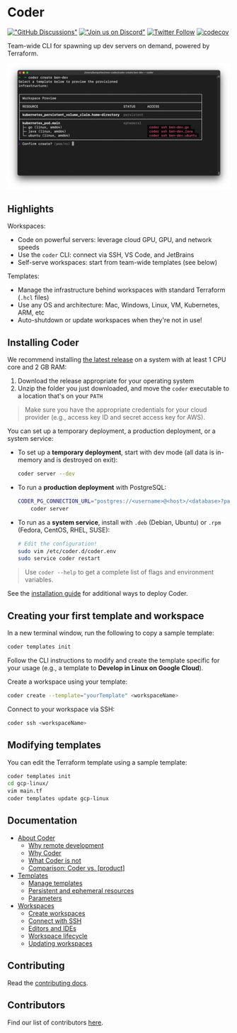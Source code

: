 # Coder

[!["GitHub
Discussions"](https://img.shields.io/badge/%20GitHub-%20Discussions-gray.svg?longCache=true&logo=github&colorB=purple)](https://github.com/coder/coder/discussions)
[!["Join us on
Discord"](https://img.shields.io/badge/join-us%20on%20Discord-gray.svg?longCache=true&logo=discord&colorB=purple)](https://discord.gg/coder)
[![Twitter
Follow](https://img.shields.io/twitter/follow/CoderHQ?label=%40CoderHQ&style=social)](https://twitter.com/coderhq)
[![codecov](https://codecov.io/gh/coder/coder/branch/main/graph/badge.svg?token=TNLW3OAP6G)](https://codecov.io/gh/coder/coder)

Team-wide CLI for spawning up dev servers on demand, powered by Terraform.

![Kubernetes workspace in Coder v2](./docs/screenshot.png)

## Highlights

Workspaces:
- Code on powerful servers: leverage cloud GPU, GPU, and network speeds
- Use the `coder` CLI: connect via SSH, VS Code, and JetBrains
- Self-serve workspaces: start from team-wide templates (see below)

Templates:
- Manage the infrastructure behind workspaces with standard Terraform (`.hcl` files)
- Use any OS and architecture: Mac, Windows, Linux, VM, Kubernetes, ARM, etc
- Auto-shutdown or update workspaces when they're not in use!


## Installing Coder

We recommend installing [the latest
release](https://github.com/coder/coder/releases) on a system with at least 1
CPU core and 2 GB RAM:

1. Download the release appropriate for your operating system
1. Unzip the folder you just downloaded, and move the `coder` executable to a
   location that's on your `PATH`

> Make sure you have the appropriate credentials for your cloud provider (e.g.,
> access key ID and secret access key for AWS).

You can set up a temporary deployment, a production deployment, or a system service:

- To set up a **temporary deployment**, start with dev mode (all data is in-memory and is
  destroyed on exit):

  ```bash
  coder server --dev
  ```

- To run a **production deployment** with PostgreSQL:

  ```bash
  CODER_PG_CONNECTION_URL="postgres://<username>@<host>/<database>?password=<password>" \
      coder server
  ```

- To run as a **system service**, install with `.deb` (Debian, Ubuntu) or `.rpm`
  (Fedora, CentOS, RHEL, SUSE):

  ```bash
  # Edit the configuration!
  sudo vim /etc/coder.d/coder.env
  sudo service coder restart
  ```

> Use `coder --help` to get a complete list of flags and environment
> variables.

See the [installation guide](./docs/install.md) for additional ways to deploy Coder.

## Creating your first template and workspace

In a new terminal window, run the following to copy a sample template:

```bash
coder templates init
```

Follow the CLI instructions to modify and create the template specific for your
usage (e.g., a template to **Develop in Linux on Google Cloud**).

Create a workspace using your template:

```bash
coder create --template="yourTemplate" <workspaceName>
```

Connect to your workspace via SSH:

```bash
coder ssh <workspaceName>
```

## Modifying templates

You can edit the Terraform template using a sample template:

```sh
coder templates init
cd gcp-linux/
vim main.tf
coder templates update gcp-linux
```

## Documentation

- [About Coder](./docs/about.md#about-coder)
  - [Why remote development](./docs/about.md#why-remote-development)
  - [Why Coder](./docs/about.md#why-coder)
  - [What Coder is not](./docs/about.md#what-coder-is-not)
  - [Comparison: Coder vs. [product]](./docs/about.md#comparison)
- [Templates](./docs/templates.md)
  - [Manage templates](./docs/templates.md#manage-templates)
  - [Persistent and ephemeral
    resources](./docs/templates.md#persistent-and-ephemeral-resources)
  - [Parameters](./docs/templates.md#parameters)
- [Workspaces](./docs/workspaces.md)
  - [Create workspaces](./docs/workspaces.md#create-workspaces)
  - [Connect with SSH](./docs/workspaces.md#connect-with-ssh)
  - [Editors and IDEs](./docs/workspaces.md#editors-and-ides)
  - [Workspace lifecycle](./docs/workspaces.md#workspace-lifecycle)
  - [Updating workspaces](./docs/workspaces.md#updating-workspaces)

## Contributing

Read the [contributing docs](./docs/CONTRIBUTING.md).

## Contributors

Find our list of contributors [here](./docs/CONTRIBUTORS.md).
